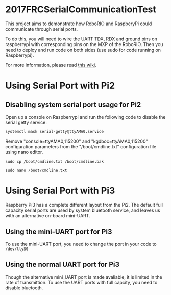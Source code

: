 # 2017FRCSerialCommunicationTest

This project aims to demonstrate how RoboRIO and RaspberyPi could communicate through serial ports. 

To do this, you will need to wire the UART TDX, RDX and ground pins on raspberrypi with corresponding pins on the MXP of the RoboRIO. Then you need to deploy and run code on both sides (use sudo for code running on Raspberrypi).

For more information, please read [this wiki](https://github.com/WilliamHuang-cn/2017FRCVisionTrial/wiki/Using-a-coprocessor-with-RoboRIO).

# Using Serial Port with Pi2

## Disabling system serial port usage for Pi2

Open up a console on Raspberrypi and run the following code to disable the serial getty service:

`systemctl mask serial-getty@ttyAMA0.service`

Remove "console=ttyAMA0,115200" and "kgdboc=ttyAMA0,115200" configuration parameters from the "/boot/cmdline.txt" configuration file using nano editor.

`sudo cp /boot/cmdline.txt /boot/cmdline.bak`

`sudo nano /boot/cmdline.txt`

# Using Serial Port with Pi3

Raspberry Pi3 has a complete different layout from the Pi2. The default full capacity serial ports are used by system bluetooth service, and leaves us with an alternative on-board mini-UART.

## Using the mini-UART port for Pi3

To use the mini-UART port, you need to change the port in your code to `/dev/ttyS0`

## Using the normal UART port for Pi3

Though the alternative mini_UART port is made avaliable, it is limited in the rate of transmittion. To use the UART ports with full capcity, you need to disable bluetooth. 
